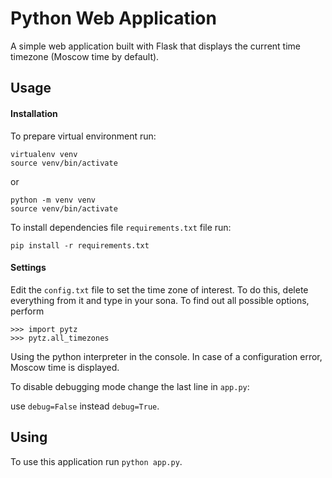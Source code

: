 # Python Web Application

A simple web application built with Flask that displays the current time timezone (Moscow time by default).


## Usage

#### Installation

To prepare virtual environment run:
 
```
virtualenv venv
source venv/bin/activate
```
or
```
python -m venv venv
source venv/bin/activate
```

To install dependencies file `requirements.txt` file run:

```
pip install -r requirements.txt
```


#### Settings

Edit the `config.txt` file to set the time zone of interest. To do this, delete everything from it and type in your sona. To find out all possible options, perform 

```
>>> import pytz
>>> pytz.all_timezones
```

Using the python interpreter in the console.
In case of a configuration error, Moscow time is displayed.

To disable debugging mode change the last line in `app.py`:

use `debug=False` instead `debug=True`.

## Using

To use this application run `python app.py`.
